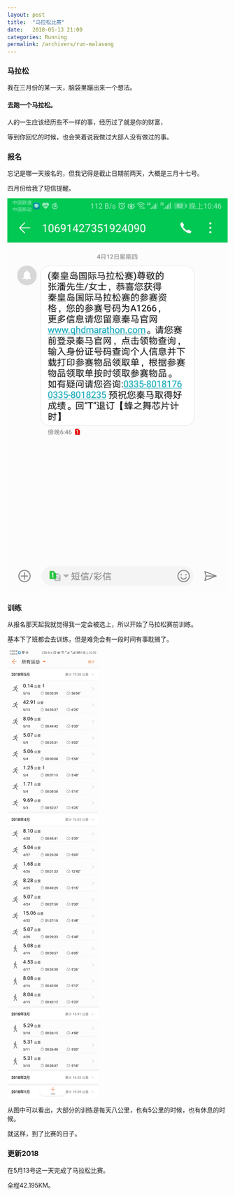 ```yaml
---
layout: post
title:  "马拉松比赛"
date:   2018-05-13 21:00
categories: Running
permalink: /archivers/run-malasong
---
```


### 马拉松

我在三月份的某一天，脑袋里蹦出来一个想法。

#### 去跑一个马拉松。

人的一生应该经历些不一样的事，经历过了就是你的财富，

等到你回忆的时候，也会笑着说我做过大部人没有做过的事。

### 报名

忘记是哪一天报名的，但我记得是截止日期前两天，大概是三月十七号。

四月份给我了短信提醒。

![](/img/mlsbm.jpg)


### 训练

从报名那天起我就觉得我一定会被选上，所以开始了马拉松赛前训练。

基本下了班都会去训练，但是难免会有一段时间有事耽搁了。

![](/img/mlsxl.jpg)

从图中可以看出，大部分的训练是每天八公里，也有5公里的时候，也有休息的时候。

就这样，到了比赛的日子。

### 更新2018

在5月13号这一天完成了马拉松比赛。

全程42.195KM。


